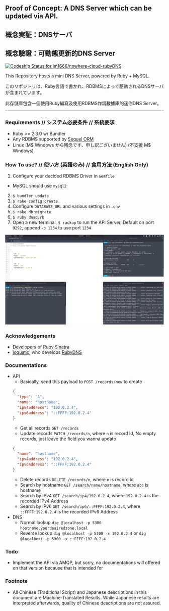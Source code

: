 ## Proof of Concept: A DNS Server which can be updated via API.
## 概念実証：DNSサーバ
## 概念驗證：可動態更新的DNS Server

[ ![Codeship Status for jm1666/nowhere-cloud-rubyDNS](https://app.codeship.com/projects/ff2b3060-adba-0134-3cb2-36e7a5ec89be/status?branch=master)](https://app.codeship.com/projects/192557)

This Repository hosts a mini DNS Server, powered by Ruby + MySQL.

このリポジトリは、Ruby言語で書かれ、RDBMSによって駆動されるDNSサーバが含まれています。

此存儲庫包含一個使用Ruby編寫及使用RDBMS作爲數據庫的迷你DNS Server。

---

### Requirements // システム必要条件 // 系統要求
* Ruby >= 2.3.0 w/ Bundler
* Any RDBMS supported by [Sequel ORM](http://sequel.jeremyevans.net/)
* Linux (M$ Windows から残念です、申し訳ございません) (不支援 M$ Windows)

### How To use? // 使い方 (英語のみ) // 食用方法 (English Only)
1. Configure your decided RDBMS Driver in `Gemfile`
  * MySQL should use `mysql2`
2. `$ bundler update`
3. `$ rake config:create`
4. Configure `DATABASE_URL` and various settings in `.env`
3. `$ rake db:migrate`
4. `$ ruby dnsd.rb`
5. Open a new terminal, `$ rackup` to run the API Server. Default on port `9292`, append `-p 1234` to use port `1234`

![Screenshot](screenshot.png?raw=true)
### Acknowledgements
* Developers of [Ruby Sinatra](http://www.sinatrarb.com/)
* [ioquatix](https://github.com/ioquatix/), who develops [RubyDNS](https://github.com/ioquatix/rubydns)

### Documentations
* API
  * Basically, send this payload to `POST /records/new` to create
  ```json
  {
    "type": "A",
    "name": "hostname",
    "ipv4address": "192.0.2.4",
    "ipv6address": "::FFFF:192.0.2.4"
  }
  ```
  * Get all records `GET /records`
  * Update records `PATCH /records/n`, where `n` is record id, No empty records, just leave the field you wanna update
  ```json
  {
    "name": "hostname",
    "ipv4address": "192.0.2.4",
    "ipv6address": "::FFFF:192.0.2.4"
  }
  ```
  * Delete records `DELETE /records/n`, where `n` is record id
  * Search by hostname `GET /search/name/hostname`, where `abc` is hostname
  * Search by IPv4 `GET /search/ip4/192.0.2.4`, where `192.0.2.4` is the recorded IPv4 Address
  * Search by IPv6 `GET /search/ip6/::FFFF:192.0.2.4`, where `::FFFF:192.0.2.4` is the recorded IPv6 Address
* DNS
  * Normal lookup `dig @localhost -p 5300 hostname.yourdesiredzone.local`
  * Reverse lookup `dig @localhost -p 5300 -x 192.0.2.4` or `dig @localhost -p 5300 -x ::FFFF:192.0.2.4`

### Todo
* Implement the API via AMQP, but sorry, no documentations will offered on that version because that is intended for

### Footnote
* All Chinese (Traditional Script) and Japanese descriptions in this document are Machine-Translated Results.
While Japanese results are interpreted afterwards, quality of Chinese descriptions are not assured.

